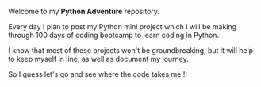 Welcome to my **Python Adventure** repository.

Every day I plan to post my Python mini project which I will be making through 100 days of coding bootcamp to learn coding in Python. 

I know that most of these projects won't be groundbreaking, but it will help to keep myself in line, as well as document my journey.

So I guess let's go and see where the code takes me!!!
